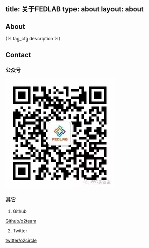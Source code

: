 title: 关于FEDLAB
type: about
layout: about
---

## About

{% tag_cfg description %}

## Contact

### 公众号

![QRCode](/img/qrcode.jpg)

### 其它

1. Github 
  
  [Github/o2team](https://github.com/o2team)

2. Twitter 
  
  [twitter/o2circle](https://twitter.com/o2circle)
